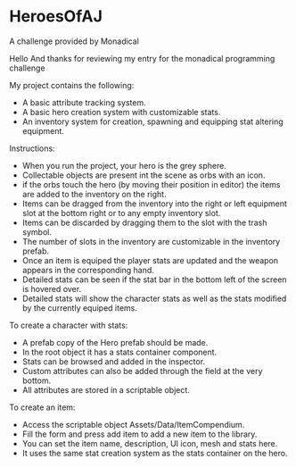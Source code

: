 # HeroesOfAJ
A challenge provided by Monadical

Hello And thanks for reviewing my entry for the monadical programming challenge

My project contains the following:
- A basic attribute tracking system.
- A basic hero creation system with customizable stats.
- An inventory system for creation, spawning and equipping stat altering equipment.

Instructions:
- When you run the project, your hero is the grey sphere.
- Collectable objects are present int the scene as orbs with an icon.
- if the orbs touch the hero (by moving their position in editor) the items are added to the inventory on the right.
- Items can be dragged from the inventory into the right or left equipment slot at the bottom right or to any empty inventory slot.
- Items can be discarded by dragging them to the slot with the trash symbol.
- The number of slots in the inventory are customizable in the inventory prefab.
- Once an item is equiped the player stats are updated and the weapon appears in the corresponding hand.
- Detailed stats can be seen if the stat bar in the bottom left of the screen is hovered over.
- Detailed stats will show the character stats as well as the stats modified by the currently equiped items.

To create a character with stats:
- A prefab copy of the Hero prefab should be made.
- In the root object it has a stats container component. 
- Stats can be browsed and added in the inspector. 
- Custom attributes can also be added through the field at the very bottom.
- All attributes are stored in a scriptable object.

To create an item:
- Access the scriptable object Assets/Data/ItemCompendium.
- Fill the form and press add item to add a new item to the library.
- You can set the item name, description, UI icon, mesh and stats here. 
- It uses the same stat creation system as the stats container on the hero.
